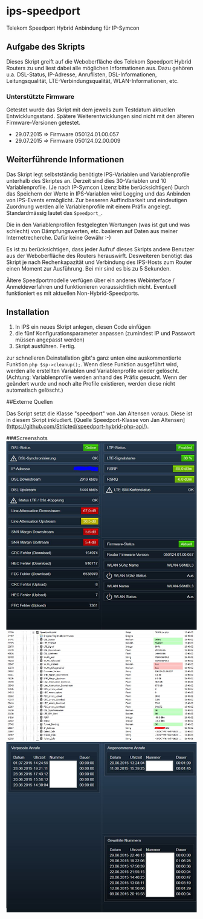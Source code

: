 # ips-speedport
Telekom Speedport Hybrid Anbindung für IP-Symcon

## Aufgabe des Skripts
Dieses Skript greift auf die Weboberfläche des Telekom Speedport Hybrid Routers zu und liest dabei alle möglichen Informationen aus. Dazu gehören u.a. DSL-Status, IP-Adresse, Anruflisten, DSL-Informationen, Leitungsqualität, LTE-Verbindungsqualität, WLAN-Informationen, etc. 

### Unterstützte Firmware
Getestet wurde das Skript mit dem jeweils zum Testdatum aktuellen Entwicklungsstand. Spätere Weiterentwicklungen sind nicht mit den älteren Firmware-Versionen getestet.

* 29.07.2015 => Firmware 050124.01.00.057
* 29.07.2015 => Firmware 050124.02.00.009

## Weiterführende Informationen
Das Skript legt selbstständig benötigte IPS-Variablen und Variablenprofile unterhalb des Skriptes an.
Derzeit sind dies 30-Variablen und 10 Variablenprofile. (Je nach IP-Symcon Lizenz bitte berücksichtigen)
Durch das Speichern der Werte in IPS-Variablen wird Logging und das Anbinden von IPS-Events ermöglicht.
Zur besseren Auffindbarkeit und eindeutigen Zuordnung werden alle Variablenprofile mit einem Präfix angelegt. 
Standardmässig lautet das `Speedport_`.

Die in den Variablenprofilen festgelegten Wertungen (was ist gut und was schlecht) von Dämpfungswerten, etc. basieren auf Daten aus meiner Internetrecherche. Dafür keine Gewähr :-)

Es ist zu berücksichtigen, dass jeder Aufruf dieses Skripts andere Benutzer aus der Weboberfläche des Routers herauswirft.
Desweiteren benötigt das Skript je nach Rechenkapazität und Verbindung des IPS-Hosts zum Router einen Moment zur Ausführung.
Bei mir sind es bis zu 5 Sekunden. 

Ältere Speedportmodelle verfügen über ein anderes Webinterface / Anmeldeverfahren und funktionieren voraussichtlich nicht. Eventuell funktioniert es mit aktuellen Non-Hybrid-Speedports. 

## Installation

1. In IPS ein neues Skript anlegen, diesen Code einfügen
2. die fünf Konfigurationsparameter anpassen (zumindest IP und Passwort müssen angepasst werden)
3. Skript ausführen. Fertig.

zur schnelleren Deinstallation gibt's ganz unten eine auskommentierte Funktion ```php $sp->cleanup();```.
Wenn diese Funktion ausgeführt wird, werden alle erstellten Variablen und Variablenprofile wieder gelöscht.
(Achtung: Variablenprofile werden anhand des Präfix gesucht. Wenn der geändert wurde und noch alte Profile existieren, werden diese nicht automatisch gelöscht.) 


##Externe Quellen

Das Script setzt die Klasse "speedport" von Jan Altensen voraus. Diese ist in diesem Skript inkludiert. [Quelle Speedport-Klasse von Jan Altensen] (https://github.com/Stricted/speedport-hybrid-php-api/).

###Screenshots
![dsl/lte-router information](assets/dsl-lte-router-infos.jpg)
![ips variables](assets/ips-variables-speedport.jpg)
![anruferlisten](assets/anruflisten-speedport.jpg)
